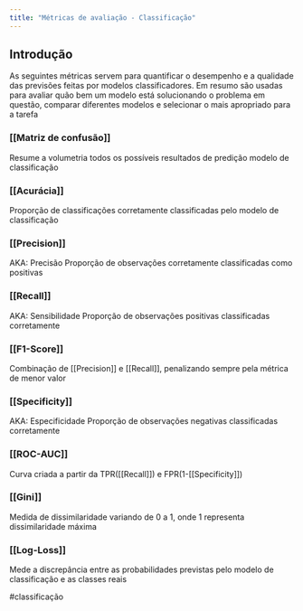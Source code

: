 ```yaml
---
title: "Métricas de avaliação - Classificação"
---
```

## Introdução
As seguintes métricas servem para quantificar o desempenho e a qualidade das previsões feitas por modelos classificadores. Em resumo são usadas para avaliar quão bem um modelo está solucionando o problema em questão, comparar diferentes modelos e selecionar o mais apropriado para a tarefa

### [[Matriz de confusão]]
Resume a volumetria todos os possíveis resultados de predição modelo de classificação

### [[Acurácia]]
Proporção de classificações corretamente classificadas pelo modelo de classificação

### [[Precision]]
AKA: Precisão
Proporção de observações corretamente classificadas como positivas

### [[Recall]]
AKA: Sensibilidade
Proporção de observações positivas classificadas corretamente

### [[F1-Score]]
Combinação de [[Precision]] e [[Recall]], penalizando sempre pela métrica de menor valor

### [[Specificity]]
AKA: Especificidade
Proporção de observações negativas classificadas corretamente

### [[ROC-AUC]]
Curva criada a partir da TPR([[Recall]]) e FPR(1-[[Specificity]])

### [[Gini]]
Medida de dissimilaridade variando de 0 a 1, onde 1 representa dissimilaridade máxima

### [[Log-Loss]]
Mede a discrepância entre as probabilidades previstas pelo modelo de classificação e as classes reais

#classificação 